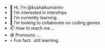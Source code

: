 - 👋 Hi, I’m @kushalkumarmv
- 👀 I’m interested in interships
- 🌱 I’m currently learning .
- 💞️ I’m looking to collaborate on coding genies
- 📫 How to reach me ...
- 😄 Pronouns: ...
- ⚡ Fun fact: .still learning.

<!---
kushalkumarmv/kushalkumarmv is a ✨ special ✨ repository because its `README.md` (this file) appears on your GitHub profile.
You can click the Preview link to take a look at your changes.
--->
